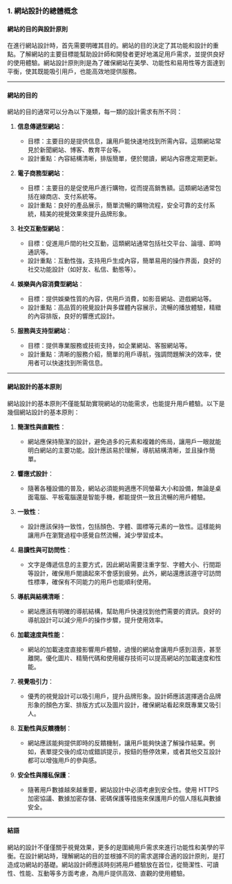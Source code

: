 ### 1. **網站設計的總體概念**
#### 網站的目的與設計原則

在進行網站設計時，首先需要明確其目的。網站的目的決定了其功能和設計的重點。了解網站的主要目標能幫助設計師和開發者更好地滿足用戶需求，並提供良好的使用體驗。網站設計原則則是為了確保網站在美學、功能性和易用性等方面達到平衡，使其既能吸引用戶，也能高效地提供服務。

---

#### 網站的目的

網站的目的通常可以分為以下幾類，每一類的設計需求有所不同：

1. **信息傳遞型網站**：
   - 目標：主要目的是提供信息，讓用戶能快速地找到所需內容。這類網站常見於新聞網站、博客、教育平台等。
   - 設計重點：內容結構清晰，排版簡單，便於閱讀，網站內容應定期更新。

2. **電子商務型網站**：
   - 目標：主要目的是促使用戶進行購物，從而提高銷售額。這類網站通常包括在線商店、支付系統等。
   - 設計重點：良好的產品展示，簡單流暢的購物流程，安全可靠的支付系統，精美的視覺效果來提升品牌形象。

3. **社交互動型網站**：
   - 目標：促進用戶間的社交互動，這類網站通常包括社交平台、論壇、即時通訊等。
   - 設計重點：互動性強，支持用戶生成內容，簡單易用的操作界面，良好的社交功能設計（如好友、私信、動態等）。

4. **娛樂與內容消費型網站**：
   - 目標：提供娛樂性質的內容，供用戶消費，如影音網站、遊戲網站等。
   - 設計重點：高品質的視覺設計與多媒體內容展示，流暢的播放體驗，精緻的內容排版，良好的響應式設計。

5. **服務與支持型網站**：
   - 目標：提供專業服務或技術支持，如企業網站、客服網站等。
   - 設計重點：清晰的服務介紹，簡單的用戶導航，強調問題解決的效率，使用者可以快速找到所需信息。

---

#### 網站設計的基本原則

網站設計的基本原則不僅能幫助實現網站的功能需求，也能提升用戶體驗。以下是幾個網站設計的基本原則：

1. **簡潔性與直觀性**：
   - 網站應保持簡潔的設計，避免過多的元素和複雜的佈局，讓用戶一眼就能明白網站的主要功能。設計應該易於理解，導航結構清晰，並且操作簡單。

2. **響應式設計**：
   - 隨著各種設備的普及，網站必須能夠適應不同螢幕大小和設備，無論是桌面電腦、平板電腦還是智能手機，都能提供一致且流暢的用戶體驗。

3. **一致性**：
   - 設計應該保持一致性，包括顏色、字體、圖標等元素的一致性。這樣能夠讓用戶在瀏覽過程中感覺自然流暢，減少學習成本。

4. **易讀性與可訪問性**：
   - 文字是傳遞信息的主要方式，因此網站需要注重字型、字體大小、行間距等設計，確保用戶閱讀起來不會感到疲勞。此外，網站還應該遵守可訪問性標準，確保有不同能力的用戶也能順利使用。

5. **導航與結構清晰**：
   - 網站應該有明確的導航結構，幫助用戶快速找到他們需要的資訊。良好的導航設計可以減少用戶的操作步驟，提升使用效率。

6. **加載速度與性能**：
   - 網站的加載速度直接影響用戶體驗，過慢的網站會讓用戶感到沮喪，甚至離開。優化圖片、精簡代碼和使用緩存技術可以提高網站的加載速度和性能。

7. **視覺吸引力**：
   - 優秀的視覺設計可以吸引用戶，提升品牌形象。設計師應該選擇適合品牌形象的顏色方案、排版方式以及圖片設計，確保網站看起來既專業又吸引人。

8. **互動性與反饋機制**：
   - 網站應該能夠提供即時的反饋機制，讓用戶能夠快速了解操作結果。例如，表單提交後的成功或錯誤提示，按鈕的懸停效果，或者其他交互設計都可以增強用戶的參與感。

9. **安全性與隱私保護**：
   - 隨著用戶數據越來越重要，網站設計中必須考慮到安全性。使用 HTTPS 加密協議、數據加密存儲、密碼保護等措施來保護用戶的個人隱私與數據安全。

---

#### 結語

網站的設計不僅僅關乎視覺效果，更多的是圍繞用戶需求來進行功能性和美學的平衡。在設計網站時，理解網站的目的並根據不同的需求選擇合適的設計原則，是打造成功網站的基礎。網站設計師應該時刻將用戶體驗放在首位，從簡潔性、可讀性、性能、互動等多方面考慮，為用戶提供高效、直觀的使用體驗。